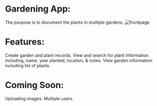 # Gardening App:
The purpose is to document the plants in multiple gardens.
![frontpage](https://user-images.githubusercontent.com/81537101/132057004-fe4d0dea-3d75-4c02-a895-273a99c657b2.png)


# Features:
Create garden and plant records.
View and search for plant information including, name, year planted, location, & notes.
View garden information including list of plants.

# Coming Soon:
Uploading images.
Multiple users.
